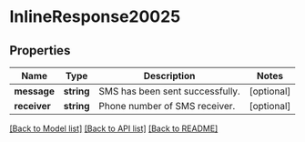 # InlineResponse20025

## Properties
Name | Type | Description | Notes
------------ | ------------- | ------------- | -------------
**message** | **string** | SMS has been sent successfully. | [optional] 
**receiver** | **string** | Phone number of SMS receiver. | [optional] 

[[Back to Model list]](../../README.md#documentation-for-models) [[Back to API list]](../../README.md#documentation-for-api-endpoints) [[Back to README]](../../README.md)

